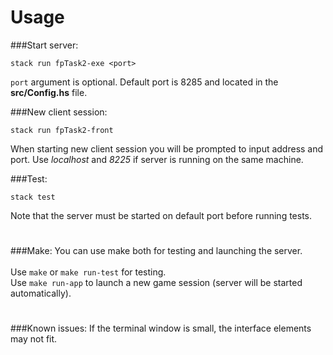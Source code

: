 # Usage
###Start server:

    stack run fpTask2-exe <port>
    
`port` argument is optional. Default port is 8285 and located in the **src/Config.hs** file.

###New client session:

    stack run fpTask2-front
    
When starting new client session you will be prompted to input address and port. Use *localhost* and *8225* if server is running on the same machine.   

    
###Test:

    stack test
    
Note that the server must be started on default port before running tests.
#

###Make:
You can use make both for testing and launching the server.<br>  
Use `make` or `make run-test` for testing.  
Use `make run-app` to launch a new game session (server will be started automatically).

#
###Known issues:
If the terminal window is small, the interface elements may not fit.
